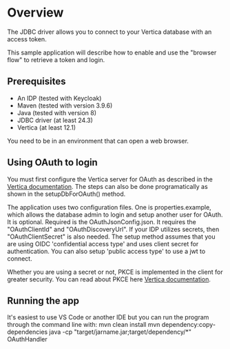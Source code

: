 # Overview

The JDBC driver allows you to connect to your Vertica database with an access token.

This sample application will describe how to enable and use the "browser flow" to retrieve a token and login.

## Prerequisites

- An IDP (tested with Keycloak)
- Maven (tested with version 3.9.6)
- Java (tested with version 8)
- JDBC driver (at least 24.3)
- Vertica (at least 12.1)

You need to be in an environment that can open a web browser.

## Using OAuth to login

You must first configure the Vertica server for OAuth as described in the [Vertica documentation](https://docs.vertica.com/latest/en/security-and-authentication/client-authentication/oauth-2-0-authentication/configuring-oauth-authentication/).
The steps can also be done programatically as shown in the setupDbForOAuth() method.

The application uses two configuration files. One is properties.example, which allows the database admin to login and setup another user for OAuth. It is optional.
Required is the OAuthJsonConfig.json. It requires the "OAuthClientId" and "OAuthDiscoveryUrl". If your IDP utilizes secrets, then "OAuthClientSecret" is also needed. The setup method assumes that you are using OIDC 'confidential access type' and uses client secret for authentication. You can also setup 'public access type' to use a jwt to connect.

Whether you are using a secret or not, PKCE is implemented in the client for greater security. You can read about PKCE here [Vertica documentation](https://oauth.net/2/pkce/).

## Running the app

It's easiest to use VS Code or another IDE but you can run the program through the command line with:
mvn clean install
mvn dependency:copy-dependencies
java -cp "target/jarname.jar;target/dependency/*" OAuthHandler
